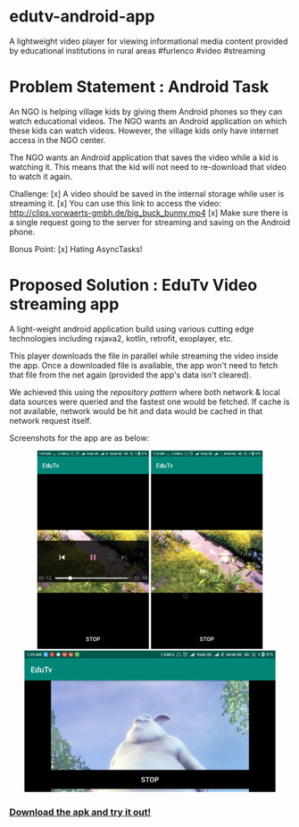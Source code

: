 # edutv-android-app
A lightweight video player for viewing informational media content provided by educational institutions in rural areas #furlenco #video #streaming


# Problem Statement : Android Task
An NGO is helping village kids by giving them Android phones so they can watch educational videos. The NGO wants an Android application on which these kids can watch videos. However, the village kids only have internet access in the NGO center.

The NGO wants an Android application that saves the video while a kid is watching it. This means that the kid will not need to re-download that video to watch it again.

Challenge:
[x] A video should be saved in the internal storage while user is streaming it.
[x] You can use this link to access the video: http://clips.vorwaerts-gmbh.de/big_buck_bunny.mp4
[x] Make sure there is a single request going to the server for streaming and saving on the Android phone.

Bonus Point:
[x] Hating AsyncTasks!

# Proposed Solution : EduTv Video streaming app
A light-weight android application build using various cutting edge technologies including rxjava2, kotlin, retrofit, exoplayer, etc.

This player downloads the file in parallel while streaming the video inside the app.
Once a downloaded file is available, the app won't need to fetch that file from the net again (provided the app's data isn't cleared).

We achieved this using the *repository pattern* where both network & local data sources were queried and the fastest one would be fetched. If cache is not available, network would be hit and data would be cached in that network request itself.

Screenshots for the app are as below:

<p align="center">
  <img src="https://github.com/asadkhan777/edutv-android-app/blob/develop/screenshots/screenshot_1_com.asadkhan.furlenco.edutv.png" width="200" title="Screenshot 1">
  
  <img src="https://github.com/asadkhan777/edutv-android-app/blob/develop/screenshots/screenshot_2_com.asadkhan.furlenco.edutv.png" width="200" alt="Screenshot 2">

<img src="https://github.com/asadkhan777/edutv-android-app/blob/develop/screenshots/screenshot_3_com.asadkhan.furlenco.edutv.png" width="450" alt="Screenshot 3">
  
  <br/>
</p>

<h3>
  <a href="https://github.com/asadkhan777/edutv-android-app/blob/develop/edu-tv-app.apk">Download the apk and try it out!</a>
  <br/>
</h3>
